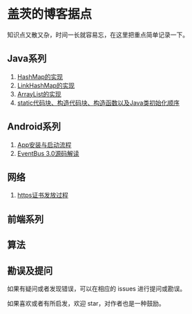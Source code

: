# 盖茨的博客据点
知识点又散又杂，时间一长就容易忘，在这里把重点简单记录一下。


## Java系列
1. [HashMap的实现](https://github.com/SnowMusic/serious-snow/issues/1)
2. [LinkHashMap的实现](https://github.com/SnowMusic/serious-snow/issues/2)
3. [ArrayList的实现](https://github.com/SnowMusic/serious-snow/issues/4)
4. [static代码块、构造代码块、构造函数以及Java类初始化顺序](https://github.com/SnowMusic/serious-snow/issues/6)

## Android系列
1. [App安装与启动流程](https://github.com/SnowMusic/serious-snow/issues/3)
2. [EventBus 3.0源码解读](https://github.com/SnowMusic/serious-snow/issues/7)

## 网络
1. [https证书发放过程](https://github.com/SnowMusic/serious-snow/issues/5)
## 前端系列

## 算法

## 勘误及提问
如果有疑问或者发现错误，可以在相应的 issues 进行提问或勘误。

如果喜欢或者有所启发，欢迎 star，对作者也是一种鼓励。



